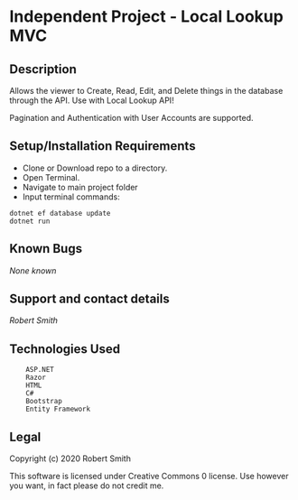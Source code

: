 # Independent Project - Local Lookup MVC

## Description
Allows the viewer to Create, Read, Edit, and Delete things in the database through the API.
Use with Local Lookup API!

Pagination and Authentication with User Accounts are supported.


## Setup/Installation Requirements

* Clone or Download repo to a directory.
* Open Terminal.
* Navigate to main project folder
* Input terminal commands:

```
dotnet ef database update
dotnet run
```

## Known Bugs

_None known_

## Support and contact details

_Robert Smith_

## Technologies Used
```
    ASP.NET
    Razor
    HTML
    C#
    Bootstrap
    Entity Framework
```

## Legal
Copyright (c) 2020 Robert Smith

This software is licensed under Creative Commons 0 license. Use however you want, in fact please do not credit me.
